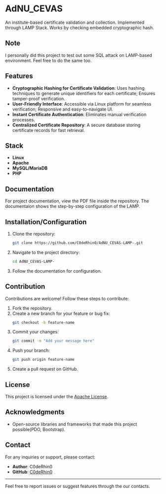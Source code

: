 # AdNU_CEVAS

An institute-based certificate validation and collection. Implemented through LAMP Stack. Works by checking embedded cryptographic hash.

## Note

I personally did this project to test out some SQL attack on LAMP-based environment. Feel free to do the same too.

## Features

- **Cryptographic Hashing for Certificate Validation**: Uses hashing techniques to generate unique identifiers for each certificate; Ensures tamper-proof verification.
- **User-Friendly Interface**: Accessible via Linux platform for seamless verification; Responsive and easy-to-navigate UI.
- **Instant Certificate Authentication**: Eliminates manual verification processes.
- **Centralized Certificate Repository**: A secure database storing certificate records for fast retrieval.

## Stack

- **Linux**
- **Apache**
- **MySQL/MariaDB**
- **PHP**

## Documentation

For project documentation, view the PDF file inside the repository. The documentaion shows the step-by-step configuration of the LAMP.

## Installation/Configuration

1. Clone the repository:
   ```bash
   git clone https://github.com/C0deRhin0/AdNU_CEVAS-LAMP-.git
   ```

2. Navigate to the project directory:
   ```bash
   cd AdNU_CEVAS-LAMP-
   ```

3. Follow the documentation for configuration.

## Contribution

Contributions are welcome! Follow these steps to contribute:

1. Fork the repository.
2. Create a new branch for your feature or bug fix:
   ```bash
   git checkout -b feature-name
   ```
3. Commit your changes:
   ```bash
   git commit -m "Add your message here"
   ```
4. Push your branch:
   ```bash
   git push origin feature-name
   ```
5. Create a pull request on GitHub.

## License

This project is licensed under the [Apache License](LICENSE).

## Acknowledgments

- Open-source libraries and frameworks that made this project possible(PDO, Bootstrap).

## Contact

For any inquiries or support, please contact:

- **Author**: C0deRhin0 
- **GitHub**: [C0deRhin0](https://github.com/C0deRhin0)

---

Feel free to report issues or suggest features through the our contacts.
